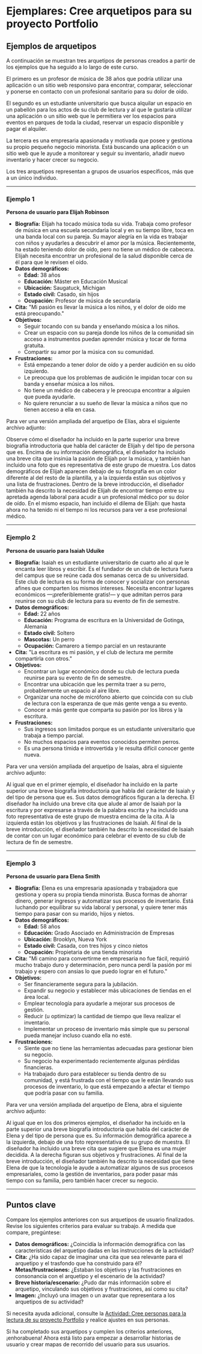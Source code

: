 # Ejemplares: Cree arquetipos para su proyecto Portfolio

## Ejemplos de arquetipos

A continuación se muestran tres arquetipos de personas creados a partir de los ejemplos que ha seguido a lo largo de este curso.

El primero es un profesor de música de 38 años que podría utilizar una aplicación o un sitio web responsivo para encontrar, comparar, seleccionar y ponerse en contacto con un profesional sanitario para su dolor de oído.

El segundo es un estudiante universitario que busca alquilar un espacio en un pabellón para los actos de su club de lectura y al que le gustaría utilizar una aplicación o un sitio web que le permitiera ver los espacios para eventos en parques de toda la ciudad, reservar un espacio disponible y pagar el alquiler.

La tercera es una empresaria apasionada y motivada que posee y gestiona su propio pequeño negocio minorista. Está buscando una aplicación o un sitio web que le ayude a monitorear y seguir su inventario, añadir nuevo inventario y hacer crecer su negocio.

Los tres arquetipos representan a grupos de usuarios específicos, más que a un único individuo.

---

### Ejemplo 1

**Persona de usuario para Elijah Robinson**
* **Biografía:** Elijah ha tocado música toda su vida. Trabaja como profesor de música en una escuela secundaria local y en su tiempo libre, toca en una banda local con su pareja. Su mayor alegría en la vida es trabajar con niños y ayudarles a descubrir el amor por la música. Recientemente, ha estado teniendo dolor de oído, pero no tiene un médico de cabecera. Elijah necesita encontrar un profesional de la salud disponible cerca de él para que le revisen el oído.
* **Datos demográficos:**
    * **Edad:** 38 años
    * **Educación:** Máster en Educación Musical
    * **Ubicación:** Saugatuck, Michigan
    * **Estado civil:** Casado, sin hijos
    * **Ocupación:** Profesor de música de secundaria
* **Cita:** "Mi pasión es llevar la música a los niños, y el dolor de oído me está preocupando."
* **Objetivos:**
    * Seguir tocando con su banda y enseñando música a los niños.
    * Crear un espacio con su pareja donde los niños de la comunidad sin acceso a instrumentos puedan aprender música y tocar de forma gratuita.
    * Compartir su amor por la música con su comunidad.
* **Frustraciones:**
    * Está empezando a tener dolor de oído y a perder audición en su oído izquierdo.
    * Le preocupa que los problemas de audición le impidan tocar con su banda y enseñar música a los niños.
    * No tiene un médico de cabecera y le preocupa encontrar a alguien que pueda ayudarle.
    * No quiere renunciar a su sueño de llevar la música a niños que no tienen acceso a ella en casa.

Para ver una versión ampliada del arquetipo de Elías, abra el siguiente archivo adjunto:

Observe cómo el diseñador ha incluido en la parte superior una breve biografía introductoria que habla del carácter de Elijah y del tipo de persona que es. Encima de su información demográfica, el diseñador ha incluido una breve cita que insinúa la pasión de Elijah por la música, y también han incluido una foto que es representativa de este grupo de muestra. Los datos demográficos de Elijah aparecen debajo de su fotografía en un color diferente al del resto de la plantilla, y a la izquierda están sus objetivos y una lista de frustraciones. Dentro de la breve introducción, el diseñador también ha descrito la necesidad de Elijah de encontrar tiempo entre su apretada agenda laboral para acudir a un profesional médico por su dolor de oído. En el mismo espacio, han incluido el dilema de Elijah: que hasta ahora no ha tenido ni el tiempo ni los recursos para ver a ese profesional médico.

---

### Ejemplo 2

**Persona de usuario para Isaiah Uduike**
* **Biografía:** Isaiah es un estudiante universitario de cuarto año al que le encanta leer libros y escribir. Es el fundador de un club de lectura fuera del campus que se reúne cada dos semanas cerca de su universidad. Este club de lectura es su forma de conocer y socializar con personas afines que comparten los mismos intereses. Necesita encontrar lugares económicos —¡preferiblemente gratis!— y que admitan perros para reunirse con su club de lectura para su evento de fin de semestre.
* **Datos demográficos:**
    * **Edad:** 22 años
    * **Educación:** Programa de escritura en la Universidad de Gotinga, Alemania
    * **Estado civil:** Soltero
    * **Mascotas:** Un perro
    * **Ocupación:** Camarero a tiempo parcial en un restaurante
* **Cita:** "La escritura es mi pasión, y el club de lectura me permite compartirla con otros."
* **Objetivos:**
    * Encontrar un lugar económico donde su club de lectura pueda reunirse para su evento de fin de semestre.
    * Encontrar una ubicación que les permita traer a su perro, probablemente un espacio al aire libre.
    * Organizar una noche de micrófono abierto que coincida con su club de lectura con la esperanza de que más gente venga a su evento.
    * Conocer a más gente que comparta su pasión por los libros y la escritura.
* **Frustraciones:**
    * Sus ingresos son limitados porque es un estudiante universitario que trabaja a tiempo parcial.
    * No muchos espacios para eventos conocidos permiten perros.
    * Es una persona tímida e introvertida y le resulta difícil conocer gente nueva.

Para ver una versión ampliada del arquetipo de Isaías, abra el siguiente archivo adjunto:

Al igual que en el primer ejemplo, el diseñador ha incluido en la parte superior una breve biografía introductoria que habla del carácter de Isaiah y del tipo de persona que es. Sus datos demográficos figuran a la derecha. El diseñador ha incluido una breve cita que alude al amor de Isaiah por la escritura y por expresarse a través de la palabra escrita y ha incluido una foto representativa de este grupo de muestra encima de la cita. A la izquierda están los objetivos y las frustraciones de Isaiah. Al final de la breve introducción, el diseñador también ha descrito la necesidad de Isaiah de contar con un lugar económico para celebrar el evento de su club de lectura de fin de semestre.

---

### Ejemplo 3

**Persona de usuario para Elena Smith**
* **Biografía:** Elena es una empresaria apasionada y trabajadora que gestiona y opera su propia tienda minorista. Busca formas de ahorrar dinero, generar ingresos y automatizar sus procesos de inventario. Está luchando por equilibrar su vida laboral y personal, y quiere tener más tiempo para pasar con su marido, hijos y nietos.
* **Datos demográficos:**
    * **Edad:** 58 años
    * **Educación:** Grado Asociado en Administración de Empresas
    * **Ubicación:** Brooklyn, Nueva York
    * **Estado civil:** Casada, con tres hijos y cinco nietos
    * **Ocupación:** Propietaria de una tienda minorista
* **Cita:** "Mi camino para convertirme en empresaria no fue fácil, requirió mucho trabajo duro y determinación, pero nunca perdí la pasión por mi trabajo y espero con ansias lo que puedo lograr en el futuro."
* **Objetivos:**
    * Ser financieramente segura para la jubilación.
    * Expandir su negocio y establecer más ubicaciones de tiendas en el área local.
    * Emplear tecnología para ayudarle a mejorar sus procesos de gestión.
    * Reducir (u optimizar) la cantidad de tiempo que lleva realizar el inventario.
    * Implementar un proceso de inventario más simple que su personal pueda manejar incluso cuando ella no esté.
* **Frustraciones:**
    * Siente que no tiene las herramientas adecuadas para gestionar bien su negocio.
    * Su negocio ha experimentado recientemente algunas pérdidas financieras.
    * Ha trabajado duro para establecer su tienda dentro de su comunidad, y está frustrada con el tiempo que le están llevando sus procesos de inventario, lo que está empezando a afectar el tiempo que podría pasar con su familia.

Para ver una versión ampliada del arquetipo de Elena, abra el siguiente archivo adjunto:

Al igual que en los dos primeros ejemplos, el diseñador ha incluido en la parte superior una breve biografía introductoria que habla del carácter de Elena y del tipo de persona que es. Su información demográfica aparece a la izquierda, debajo de una foto representativa de su grupo de muestra. El diseñador ha incluido una breve cita que sugiere que Elena es una mujer decidida. A la derecha figuran sus objetivos y frustraciones. Al final de la breve introducción, el diseñador también ha descrito la necesidad que tiene Elena de que la tecnología le ayude a automatizar algunos de sus procesos empresariales, como la gestión de inventarios, para poder pasar más tiempo con su familia, pero también hacer crecer su negocio.

---

## Puntos clave

Compare los ejemplos anteriores con sus arquetipos de usuario finalizados. Revise los siguientes criterios para evaluar su trabajo. A medida que compare, pregúntese:

* **Datos demográficos:** ¿Coincidía la información demográfica con las características del arquetipo dadas en las instrucciones de la actividad?
* **Cita:** ¿Ha sido capaz de imaginar una cita que sea relevante para el arquetipo y el trasfondo que ha construido para él?
* **Metas/frustraciones:** ¿Estaban los objetivos y las frustraciones en consonancia con el arquetipo y el escenario de la actividad?
* **Breve historia/escenario:** ¿Pudo dar más información sobre el arquetipo, vinculando sus objetivos y frustraciones, así como su cita?
* **Imagen:** ¿Incluyó una imagen o un avatar que representara a los arquetipos de su actividad?

Si necesita ayuda adicional, consulte la [Actividad: Cree personas para la lectura de su proyecto Portfolio](enlace_a_la_actividad_personas) y realice ajustes en sus personas.

Si ha completado sus arquetipos y cumplen los criterios anteriores, ¡enhorabuena! Ahora está listo para empezar a desarrollar historias de usuario y crear mapas de recorrido del usuario para sus usuarios.
